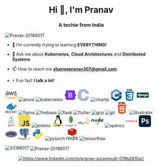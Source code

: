 <h1 align="center">Hi 👋, I'm Pranav</h1>
<h3 align="center">A techie from India</h3>

<p align="left"> <img src="https://komarev.com/ghpvc/?username=Pranav-20186017" alt="Pranav-20186017" /> </p>

- 🌱 I’m currently trying to learning **EVERYTHING!**

- 💬 Ask me about **Kubernetes**, **Cloud Architectures** and **Distributed Systems**

- 📫 How to reach me **sharmapranav307@gmail.com**

- ⚡ Fun fact **I talk a lot!**

<p align="left">
			<img src="https://github.com/devicons/devicon/raw/master/icons/amazonwebservices/amazonwebservices-original.svg" alt="aws" width="40" height="40"/>
			<img src="https://www.vectorlogo.zone/logos/microsoft_azure/microsoft_azure-icon.svg" alt="azure" width="40" height="40"/>
			<img src="https://kubernetes.io/images/kubernetes-horizontal-color.png" alt="kubernetes" width="100" height="40"/>
			<img src="https://github.com/devicons/devicon/raw/master/icons/bootstrap/bootstrap-plain.svg" alt="bootstrap" width="40" height="40"/>
			<img src="https://github.com/devicons/devicon/raw/master/icons/c/c-original.svg" alt="c" width="40" height="40"/>
			<img src="https://www.chartjs.org/media/logo-title.svg" alt="chartjs" width="40" height="40"/>
			<img src="https://github.com/devicons/devicon/raw/master/icons/cplusplus/cplusplus-original.svg" alt="cplusplus" width="40" height="40"/>
			<img src="https://github.com/devicons/devicon/raw/master/icons/css3/css3-original-wordmark.svg" alt="css3" width="40" height="40"/>
			<img src="https://github.com/devicons/devicon/raw/master/icons/django/django-original.svg" alt="django" width="40" height="40"/>
			<img src="https://github.com/devicons/devicon/raw/master/icons/docker/docker-original-wordmark.svg" alt="docker" width="40" height="40"/>
			<img src="https://www.vectorlogo.zone/logos/figma/figma-icon.svg" alt="figma" width="40" height="40"/>
			<img src="https://www.vectorlogo.zone/logos/firebase/firebase-icon.svg" alt="firebase" width="40" height="40"/>
			<img src="https://www.vectorlogo.zone/logos/pocoo_flask/pocoo_flask-icon.svg" alt="flask" width="40" height="40"/>
			<img src="https://www.vectorlogo.zone/logos/flutterio/flutterio-icon.svg" alt="flutter" width="40" height="40"/>
			<img src="https://www.vectorlogo.zone/logos/google_cloud/google_cloud-icon.svg" alt="gcp" width="40" height="40"/>
			<img src="https://www.vectorlogo.zone/logos/git-scm/git-scm-icon.svg" alt="git" width="40" height="40"/>
			<img src="https://github.com/devicons/devicon/raw/master/icons/html5/html5-original-wordmark.svg" alt="html5" width="40" height="40"/>
			<img src="https://www.vectorlogo.zone/logos/adobe_illustrator/adobe_illustrator-icon.svg" alt="illustrator" width="40" height="40"/>
			<img src="https://github.com/devicons/devicon/raw/master/icons/java/java-original-wordmark.svg" alt="java" width="40" height="40"/>
			<img src="https://github.com/devicons/devicon/raw/master/icons/javascript/javascript-original.svg" alt="javascript" width="40" height="40"/>
			<img src="https://www.vectorlogo.zone/logos/jenkins/jenkins-icon.svg" alt="jenkins" width="40" height="40"/>
			<img src="https://github.com/devicons/devicon/raw/master/icons/linux/linux-original.svg" alt="linux" width="40" height="40"/>
			<img src="https://github.com/devicons/devicon/raw/master/icons/mongodb/mongodb-original-wordmark.svg" alt="mongodb" width="40" height="40"/>
			<img src="https://github.com/devicons/devicon/raw/master/icons/mysql/mysql-original-wordmark.svg" alt="mysql" width="40" height="40"/>
			<img src="https://github.com/devicons/devicon/raw/master/icons/nodejs/nodejs-original-wordmark.svg" alt="nodejs" width="40" height="40"/>
			<img src="https://www.vectorlogo.zone/logos/opencv/opencv-icon.svg" alt="opencv" width="40" height="40"/>
			<img src="https://github.com/devicons/devicon/raw/master/icons/oracle/oracle-original.svg" alt="oracle" width="40" height="40"/>
			<img src="https://github.com/devicons/devicon/raw/master/icons/photoshop/photoshop-plain.svg" alt="photoshop" width="40" height="40"/>
			<img src="https://github.com/devicons/devicon/raw/master/icons/php/php-original.svg" alt="php" width="40" height="40"/>
			<img src="https://github.com/devicons/devicon/raw/master/icons/postgresql/postgresql-original-wordmark.svg" alt="postgresql" width="40" height="40"/>
			<img src="https://github.com/devicons/devicon/raw/master/icons/python/python-original.svg" alt="python" width="40" height="40"/>
			<img src="https://www.vectorlogo.zone/logos/pytorch/pytorch-icon.svg" alt="pytorch" width="40" height="40"/>
			<img src="https://github.com/devicons/devicon/raw/master/icons/redis/redis-original-wordmark.svg" alt="redis" width="40" height="40"/>
		<img src="https://www.vectorlogo.zone/logos/tensorflow/tensorflow-icon.svg" alt="tensorflow" width="40" height="40"/></p>
<p><img align="left" src="https://github-readme-stats.vercel.app/api/top-langs/?username=Pranav-20186017&layout=compact&hide=html" alt="20186017" /></p>

<p>&nbsp;<img align="center" src="https://github-readme-stats.vercel.app/api?username=Pranav-20186017&show_icons=true" alt="Pranav-20186017" /></p>

<p align="center">
<a href="https://www.linkedin.com/in/pranav-surampudi-019b2810a//" target="blank"><img align="center" src="https://cdn.jsdelivr.net/npm/simple-icons@3.0.1/icons/linkedin.svg" alt="https://www.linkedin.com/in/pranav-surampudi-019b2810a//" height="30" width="30" /></a>
</p>
